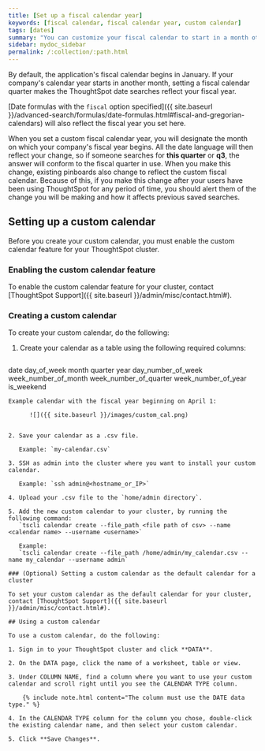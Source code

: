 ```yaml
---
title: [Set up a fiscal calendar year]
keywords: [fiscal calendar, fiscal calendar year, custom calendar]
tags: [dates]
summary: "You can customize your fiscal calendar to start in a month other than January."
sidebar: mydoc_sidebar
permalink: /:collection/:path.html
---
```

By default, the application's fiscal calendar begins in January. If your company's
calendar year starts in another month, setting a fiscal calendar quarter makes
the ThoughtSpot date searches reflect your fiscal year.

[Date formulas with the `fiscal` option specified]({{ site.baseurl }}/advanced-search/formulas/date-formulas.html#fiscal-and-gregorian-calendars)
will also reflect the fiscal year you set here.

When you set a custom fiscal calendar year, you will designate the month on which your
company's fiscal year begins. All the date language will then reflect your
change, so if someone searches for **this quarter** or **q3**, the answer will
conform to the fiscal quarter in use. When you make this change, existing
pinboards also change to reflect the custom fiscal calendar. Because of this, if
you make this change after your users have been using ThoughtSpot for any period
of time, you should alert them of the change you will be making and how it
affects previous saved searches.

## Setting up a custom calendar

Before you create your custom calendar, you must enable the custom calendar feature for your ThoughtSpot cluster.

### Enabling the custom calendar feature

To enable the custom calendar feature for your cluster, contact [ThoughtSpot Support]({{ site.baseurl }}/admin/misc/contact.html#).

### Creating a custom calendar

To create your custom calendar, do the following:

1. Create your calendar as a table using the following required columns:
   ```
date
day_of_week
month
quarter
year
day_number_of_week
week_number_of_month
week_number_of_quarter
week_number_of_year
is_weekend
```
Example calendar with the fiscal year beginning on April 1:

      ![]({{ site.baseurl }}/images/custom_cal.png)


2. Save your calendar as a .csv file.

   Example: `my-calendar.csv`

3. SSH as admin into the cluster where you want to install your custom calendar.

   Example: `ssh admin@<hostname_or_IP>`

4. Upload your .csv file to the `home/admin directory`.

5. Add the new custom calendar to your cluster, by running the following command:
   `tscli calendar create --file_path <file path of csv> --name <calendar name> --username <username>`

   Example:
   `tscli calendar create --file_path /home/admin/my_calendar.csv --name my_calendar --username admin`

### (Optional) Setting a custom calendar as the default calendar for a cluster

To set your custom calendar as the default calendar for your cluster, contact [ThoughtSpot Support]({{ site.baseurl }}/admin/misc/contact.html#).

## Using a custom calendar

To use a custom calendar, do the following:

1. Sign in to your ThoughtSpot cluster and click **DATA**.

2. On the DATA page, click the name of a worksheet, table or view.

3. Under COLUMN NAME, find a column where you want to use your custom calendar and scroll right until you see the CALENDAR TYPE column.

    {% include note.html content="The column must use the DATE data type." %}

4. In the CALENDAR TYPE column for the column you chose, double-click the existing calendar name, and then select your custom calendar.

5. Click **Save Changes**.
